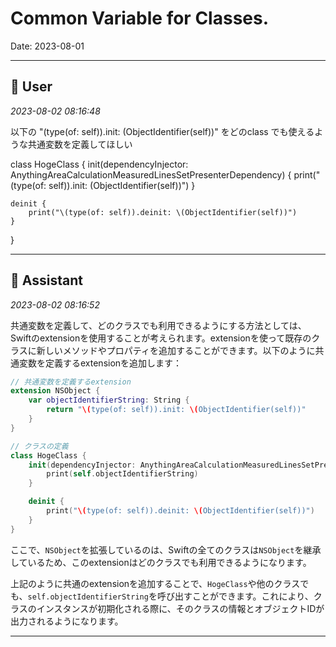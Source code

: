 # Common Variable for Classes.

Date: 2023-08-01

---

## 👤 User
*2023-08-02 08:16:48*

以下の "\(type(of: self)).init: \(ObjectIdentifier(self))" をどのclass でも使えるような共通変数を定義してほしい

class HogeClass {
    init(dependencyInjector: AnythingAreaCalculationMeasuredLinesSetPresenterDependency) {
        print("\(type(of: self)).init: \(ObjectIdentifier(self))")
    }

    deinit {
        print("\(type(of: self)).deinit: \(ObjectIdentifier(self))")
    }
}

---

## 🤖 Assistant
*2023-08-02 08:16:52*

共通変数を定義して、どのクラスでも利用できるようにする方法としては、Swiftのextensionを使用することが考えられます。extensionを使って既存のクラスに新しいメソッドやプロパティを追加することができます。以下のように共通変数を定義するextensionを追加します：

```swift
// 共通変数を定義するextension
extension NSObject {
    var objectIdentifierString: String {
        return "\(type(of: self)).init: \(ObjectIdentifier(self))"
    }
}

// クラスの定義
class HogeClass {
    init(dependencyInjector: AnythingAreaCalculationMeasuredLinesSetPresenterDependency) {
        print(self.objectIdentifierString)
    }

    deinit {
        print("\(type(of: self)).deinit: \(ObjectIdentifier(self))")
    }
}
```

ここで、`NSObject`を拡張しているのは、Swiftの全てのクラスは`NSObject`を継承しているため、このextensionはどのクラスでも利用できるようになります。

上記のように共通のextensionを追加することで、`HogeClass`や他のクラスでも、`self.objectIdentifierString`を呼び出すことができます。これにより、クラスのインスタンスが初期化される際に、そのクラスの情報とオブジェクトIDが出力されるようになります。

---
